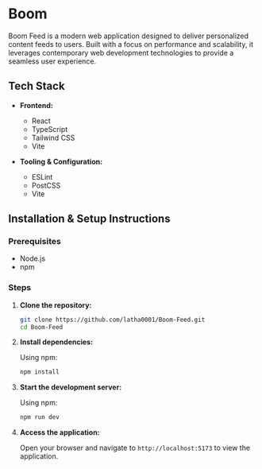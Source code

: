 # Boom 

Boom Feed is a modern web application designed to deliver personalized content feeds to users. Built with a focus on performance and scalability, it leverages contemporary web development technologies to provide a seamless user experience.

##  Tech Stack

* **Frontend:**

  * React
  * TypeScript
  * Tailwind CSS
  * Vite

* **Tooling & Configuration:**

  * ESLint
  * PostCSS
  * Vite

##  Installation & Setup Instructions

### Prerequisites

* Node.js
* npm

### Steps

1. **Clone the repository:**

   ```bash
   git clone https://github.com/latha0001/Boom-Feed.git
   cd Boom-Feed
   ```
2. **Install dependencies:**

   Using npm:

   ```bash
   npm install
   ```
3. **Start the development server:**

   Using npm:

   ```bash
   npm run dev
   ```
4. **Access the application:**

   Open your browser and navigate to `http://localhost:5173` to view the application.

